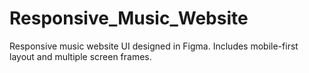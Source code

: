 # Responsive_Music_Website
Responsive music website UI designed in Figma. Includes mobile-first layout and multiple screen frames.

